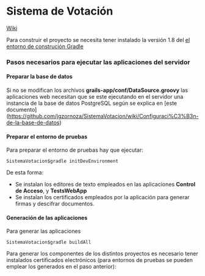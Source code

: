 Sistema de Votación
======================================

[Wiki](https://github.com/jgzornoza/SistemaVotacion/wiki)

Para construir el proyecto se necesita tener instalado la versión 1.8 del
[el entorno de construción Gradle](http://www.gradle.org/)

### Pasos necesarios para ejecutar las aplicaciones del servidor

#### Preparar la base de datos

Si no se modifican los archivos <b>grails-app/conf/DataSource.groovy</b> las aplicaciones web necesitan que se este
ejecutando en el servidor una instancia de la base de datos PostgreSQL según se explica en [este documento]
(https://github.com/jgzornoza/SistemaVotacion/wiki/Configuraci%C3%B3n-de-la-base-de-datos)

#### Preparar el entorno de pruebas

Para preparar el entorno de pruebas hay que ejecutar:

    SistemaVotacion$gradle initDevEnvironment

De esta forma:
*   Se instalan los editores de texto empleados en las aplicaciones **Control de Acceso**, y **TestsWebApp**
*   Se instalan los certificados empleados por la aplicación para generar firmas y descifrar documentos.


#### Generación de las aplicaciones

Para generar las aplicaciones

    SistemaVotacion$gradle buildAll

Para generar los componentes de los distintos proyectos es necesario tener instalados certificados electrónicos
(para entornos de pruebas se pueden emplear los generados en el paso anterior):
